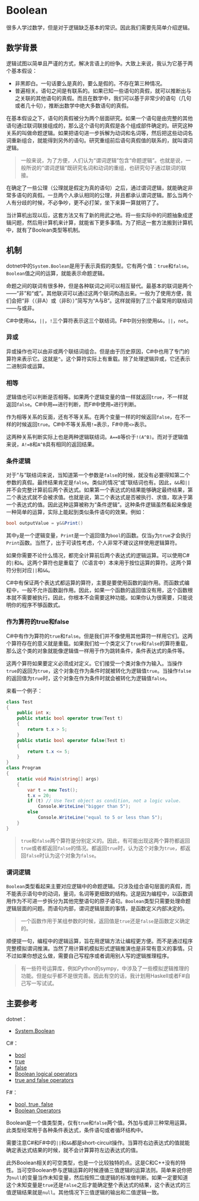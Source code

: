 # Boolean

很多人学过数学，但是对于逻辑缺乏基本的常识。因此我们需要先简单介绍逻辑。

## 数学背景

逻辑试图以简单且严谨的方式，解决言语上的纷争。大致上来说，我认为它基于两个基本假设：

- 非黑即白。一句话要么是真的，要么是假的。不存在第三种情况。
- 普遍相关。语句之间是有联系的。如果已知一些语句的真假，就可以推断出与之关联的其他语句的真假。而且在数学中，我们可以基于非常少的语句（几句或者几十句），推断出数学中绝大多数语句的真假。

在基本假设之下，语句的真假被分为两个层面研究。如果一个语句是由完整的其他语句通过联词联接组成的，那么这个语句的真假是各个组成部件确定的。研究这种关系的叫做命题逻辑。如果把语句进一步拆解为动词和名词等，然后把这些动词名词重新组合，就能得到另外的语句。研究重组前后语句真假值的联系的，就叫谓词逻辑。

> 一般来说，为了方便，人们认为“谓词逻辑”包含“命题逻辑”。也就是说，一般所说的“谓词逻辑”既研究名词和动词的重组，也研究句子通过联词的联接。

在确定了一些公理（公理就是假定为真的语句）之后，通过谓词逻辑，就能确定非常多语句的真假。一旦两个人承认相同的公理，并且都承认谓词逻辑。那么当两个人有分歧的时候，不必争吵，更不必打架，坐下来算一算就明了了。

当计算机出现以后，这套方法又有了新的用武之地。将一些实际中的问题抽象成逻辑问题，然后用计算机来计算，就能省下更多事情。为了把这一套方法搬到计算机中，就有了Boolean类型等机制。

## 机制

dotnet中的`System.Boolean`是用于表示真假的类型。它有两个值：`true`和`false`。`Boolean`值之间的运算，就能表示命题逻辑。

命题之间的联词有很多种，但是各种联词之间可以相互替代。最基本的联词是两个——“非”和“或”。其他联词可以通过这两个联词构造出来。一般为了使用方便，我们会把“非（（非A）或（非B））”简写为“A与B”。这样就得到了三个最常用的联结词——与或非。

C#中使用`&&`，`||`，`!`三个算符表示这三个联结词。F#中则分别使用`&&`，`||`，`not`。

### 异或

异或操作也可以由非或两个联结词组合。但是由于历史原因，C#中也用了专门的算符来表示它。这就是`^`。这个算符实际上有重载。除了处理逻辑异或，它还表示二进制异或运算。

### 相等

逻辑值也可以判断是否相等。如果两个逻辑变量的值一样就返回`true`，不一样就返回`false`。C#中用`==`进行判断，而F#中使用`=`进行判断。

作为相等关系的反面，还有不等关系。在两个变量一样的时候返回`false`，在不一样的时候返回`true`。C#中不等关系用`!=`表示，F#中用`<>`表示。

这两种关系判断实际上也是两种逻辑联结词。`A==B`等价于`!(A^B)`。而对于逻辑值来说，`A!=B`和`A^B`具有相同的返回结果。

### 条件逻辑

对于“与”联结词来说，当知道第一个参数是`false`的时候，就没有必要得知第二个参数的真假。最终结果肯定是`false`。类似的情况“或”联结词也有。因此，`&&`和`||`并不会完整计算前后两个表达式。如果第一个表达式的结果能够确定最终结果，第二个表达式就不会被求值。也就是说，第二个表达式是否被执行、求值，取决于第一个表达式的值。因此这种运算被称为“条件逻辑”。这种条件逻辑虽然看起来像是一种简单的运算，实际上能起到类似条件语句的效果。例如：

```C#
bool outputValue = y&&Print()
```

其中`y`是一个逻辑变量，`Print`是一个返回值为`bool`的函数。仅当`y`为`true`才会执行`Print`函数。当然了，出于可读性考虑，个人非常不建议这样使用逻辑算符。

如果你需要不论什么情况，都完全计算前后两个表达式的逻辑运算。可以使用C#的`|`和`&`。这两个算符也是重载了（C语言中）本来用于按位运算的算符。这两个算符分别对应`||`和`&&`。

C#中有保证两个表达式都运算的算符，主要是要使用函数的副作用。而函数式编程中，一般不允许函数副作用。因此，如果一个函数的返回值没有用，这个函数根本就不需要被执行。因此，你根本不会需要这种功能。如果你认为很需要，只能说明你的程序不够函数式。

### 作为算符的true和false

C#中有作为算符的`true`和`false`。但是我们并不像使用其他算符一样用它们。这两个算符存在的意义就是重载。如果我们给一个类定义了`true`和`false`的算符重载，那么这个类的对象就能像逻辑值一样用于作为跳转条件，条件表达式的条件等。

这两个算符如果要定义必须成对定义。它们接受一个类对象作为输入。当操作`true`的返回为`true`，这个对象在作为条件时就被转化为逻辑值`true`。当操作`false`的返回值为`true`时，这个对象在作为条件时就会被转化为逻辑值`false`。

来看一个例子：

```C#
class Test
{
    public int x;
    public static bool operator true(Test t)
    {
        return t.x > 5;
    }
    public static bool operator false(Test t)
    {
        return t.x <= 5;
    }
}
class Program
{
    static void Main(string[] args)
    {
        var t = new Test();
        t.x = 20;
        if (t) // Use Text object as condition, not a logic value.
            Console.WriteLine("bigger than 5");
        else
            Console.WriteLine("equal to 5 or less than 5");
    }
}
```

> `true`和`false`两个算符是分别定义的。因此，有可能出现这两个算符都返回`true`或者都返回`false`的情况。都返回`true`时，认为这个对象为`true`，都返回`false`时认为这个对象为`false`。

### 谓词逻辑

`Boolean`类型看起来主要对应逻辑中的命题逻辑。只涉及组合语句层面的真假，而不能表示语句中的动词，量词，名词等更细致的结构。这是因为编程中，以函数调用作为不可进一步拆分为其他完整语句的原子语句。`Boolean`类型只需要处理命题逻辑层面的问题。而语句内部，谓词逻辑层面的事情，是函数定义内部决定的。

>  一个函数作用于某组参数的时候，返回值是`true`还是`false`是函数定义确定的。

顺便提一句，编程中的逻辑运算，旨在用逻辑方法让编程更方便。而不是通过程序完整模拟谓词推演。当然了用计算机模拟形式逻辑推演也是非常有意义的事情。只不过如果你想这么做，需要自己写程序或者调用别人写的逻辑推理程序。

> 有一些符号运算库，例如Python的sympy，中涉及了一些模拟逻辑推理的功能。但是似乎都不是很完善。因此有空的话，我计划用Haskell或者F#自己写一写试试。

## 主要参考

dotnet：

- [System.Boolean](https://docs.microsoft.com/en-us/dotnet/api/system.boolean?view=netcore-2.2#definition)

C#：

- [bool](https://docs.microsoft.com/en-us/dotnet/csharp/language-reference/keywords/bool)
- [true](https://docs.microsoft.com/en-us/dotnet/csharp/language-reference/keywords/true-literal)
- [false](https://docs.microsoft.com/en-us/dotnet/csharp/language-reference/keywords/false-literal)
- [Boolean logical operators](https://docs.microsoft.com/en-us/dotnet/csharp/language-reference/operators/boolean-logical-operators)
- [true and false operators](https://docs.microsoft.com/en-us/dotnet/csharp/language-reference/operators/true-false-operators)

F#：

- [bool, true, false](https://docs.microsoft.com/en-us/dotnet/fsharp/language-reference/basic-types)
- [Boolean Operators](https://docs.microsoft.com/en-us/dotnet/fsharp/language-reference/symbol-and-operator-reference/boolean-operators)

Boolean是一个值类型类，仅有`true`和`false`两个值。外加与或非三种常用运算。此类型经常用于各种条件表达式，条件语句或者循环结构中。

需要注意C#和F#中的`||`和`&&`都是short-circuit操作。当算符右边表达式的值就能确定表达式结果的时候，就不会计算算符左边表达式的值。

此外Boolean相关的可空类型，也是一个比较独特的点。这是C和C++没有的特性。当可空Boolean参与逻辑运算的时候遵循三值逻辑的运算法则。简单来说你把为`null`的变量当作未知变量，然后按照二值逻辑的标准做判断。如果一定要知道这个未知变量是`true`还是`false`之后才能确定整个表达式的结果，这个表达式的三值逻辑结果就是`null`。其他情况下三值逻辑的输出和二值逻辑一致。


